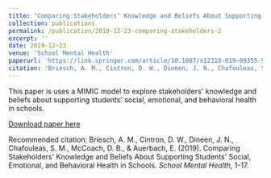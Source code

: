 ```yaml
---
title: "Comparing Stakeholders’ Knowledge and Beliefs About Supporting Students’ Social, Emotional, and Behavioral Health in Schools"
collection: publications
permalink: /publication/2019-12-23-comparing-stakeholders-2
excerpt: ''
date: 2019-12-23
venue: 'School Mental Health'
paperurl: 'https://link.springer.com/article/10.1007/s12310-019-09355-9'
citation: 'Briesch, A. M., Cintron, D. W., Dineen, J. N., Chafouleas, S. M., McCoach, D. B., & Auerbach, E. (2019). Comparing Stakeholders' Knowledge and Beliefs About Supporting Students' Social, Emotional, and Behavioral Health in Schools. <i>School Mental Health</i>, 1-17.'
---
```

This paper is uses a MIMIC model to explore stakeholders' knowledge and beliefs about supporting students' social, emotional, and behavioral health in schools.

[Download paper here](https://link.springer.com/article/10.1007/s12310-019-09355-9)

Recommended citation: Briesch, A. M., Cintron, D. W., Dineen, J. N., Chafouleas, S. M., McCoach, D. B., & Auerbach, E. (2019). Comparing Stakeholders' Knowledge and Beliefs About Supporting Students' Social, Emotional, and Behavioral Health in Schools. <i>School Mental Health</i>, 1-17.

